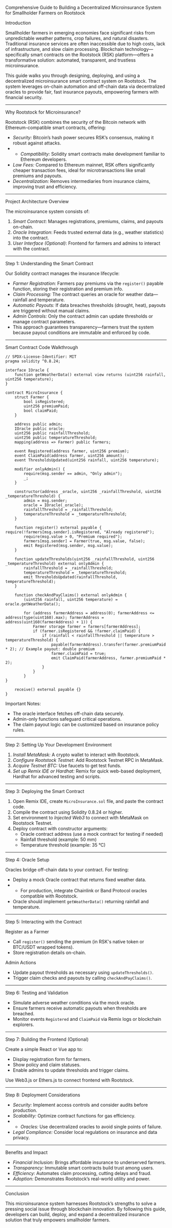 Comprehensive Guide to Building a Decentralized Microinsurance System for Smallholder Farmers on Rootstock

Introduction

Smallholder farmers in emerging economies face significant risks from unpredictable weather patterns, crop failures, and natural disasters. Traditional insurance services are often inaccessible due to high costs, lack of infrastructure, and slow claim processing. Blockchain technology—specifically smart contracts on the Rootstock (RSK) platform—offers a transformative solution: automated, transparent, and trustless microinsurance.

This guide walks you through designing, deploying, and using a decentralized microinsurance smart contract system on Rootstock. The system leverages on-chain automation and off-chain data via decentralized oracles to provide fair, fast insurance payouts, empowering farmers with financial security.

---

Why Rootstock for Microinsurance?

Rootstock (RSK) combines the security of the Bitcoin network with Ethereum-compatible smart contracts, offering:

- *Security:* Bitcoin’s hash power secures RSK’s consensus, making it robust against attacks.
- - *Compatibility:* Solidity smart contracts make development familiar to Ethereum developers.  
- *Low Fees:* Compared to Ethereum mainnet, RSK offers significantly cheaper transaction fees, ideal for microtransactions like small premiums and payouts.  
- *Decentralization:* Removes intermediaries from insurance claims, improving trust and efficiency.

---

Project Architecture Overview

The microinsurance system consists of:

1. *Smart Contract*: Manages registrations, premiums, claims, and payouts on-chain.  
2. *Oracle Integration*: Feeds trusted external data (e.g., weather statistics) into the contract.  
3. *User Interface (Optional)*: Frontend for farmers and admins to interact with the contract.  

---

Step 1: Understanding the Smart Contract

Our Solidity contract manages the insurance lifecycle:

- *Farmer Registration:* Farmers pay premiums via the `register()` payable function, storing their registration and premium info.  
- *Claim Processing:* The contract queries an oracle for weather data—rainfall and temperature.  
- *Automatic Payouts:* If data breaches thresholds (drought, heat), payouts are triggered without manual claims.  
- *Admin Controls:* Only the contract admin can update thresholds or manage contract parameters.
- This approach guarantees transparency—farmers trust the system because payout conditions are immutable and enforced by code.

---

Smart Contract Code Walkthrough

```solidity
// SPDX-License-Identifier: MIT
pragma solidity ^0.8.24;

interface IOracle {
    function getWeatherData() external view returns (uint256 rainfall, uint256 temperature);
}

contract MicroInsurance {
    struct Farmer {
        bool isRegistered;
        uint256 premiumPaid;
        bool claimPaid;
    }

    address public admin;
    IOracle public oracle;
    uint256 public rainfallThreshold;
    uint256 public temperatureThreshold;
    mapping(address => Farmer) public farmers;

    event Registered(address farmer, uint256 premium);
    event ClaimPaid(address farmer, uint256 amount);
    event ThresholdsUpdated(uint256 rainfall, uint256 temperature);

    modifier onlyAdmin() {
        require(msg.sender == admin, "Only admin");
        _;
    }

    constructor(address _oracle, uint256 _rainfallThreshold, uint256 _temperatureThreshold) {
        admin = msg.sender;
        oracle = IOracle(_oracle);
        rainfallThreshold = _rainfallThreshold;
        temperatureThreshold = _temperatureThreshold;
    }

    function register() external payable {
require(!farmers[msg.sender].isRegistered, "Already registered");
        require(msg.value > 0, "Premium required");
        farmers[msg.sender] = Farmer(true, msg.value, false);
        emit Registered(msg.sender, msg.value);
    }

    function updateThresholds(uint256 _rainfallThreshold, uint256 _temperatureThreshold) external onlyAdmin {
        rainfallThreshold = _rainfallThreshold;
        temperatureThreshold = _temperatureThreshold;
        emit ThresholdsUpdated(rainfallThreshold, temperatureThreshold);
    }

    function checkAndPayClaims() external onlyAdmin {
        (uint256 rainfall, uint256 temperature) = oracle.getWeatherData();

        for (address farmerAddress = address(0); farmerAddress <= address(type(uint160).max); farmerAddress = address(uint160(farmerAddress) + 1)) {
            Farmer storage farmer = farmers[farmerAddress];
            if (farmer.isRegistered && !farmer.claimPaid) {
                if (rainfall < rainfallThreshold || temperature > temperatureThreshold) {
                    payable(farmerAddress).transfer(farmer.premiumPaid * 2); // Example payout: double premium
                    farmer.claimPaid = true;
                    emit ClaimPaid(farmerAddress, farmer.premiumPaid * 2);
                }
            }
        }
}

    receive() external payable {}
}
```

Important Notes:
- The oracle interface fetches off-chain data securely.  
- Admin-only functions safeguard critical operations.  
- The claim payout logic can be customized based on insurance policy rules.  

---

Step 2: Setting Up Your Development Environment

1. *Install MetaMask:* A crypto wallet to interact with Rootstock.  
2. *Configure Rootstock Testnet:* Add Rootstock Testnet RPC in MetaMask.  
3. *Acquire Testnet BTC:* Use faucets to get test funds.  
4. *Set up Remix IDE or Hardhat:* Remix for quick web-based deployment, Hardhat for advanced testing and scripts.

---

Step 3: Deploying the Smart Contract

1. Open Remix IDE, create `MicroInsurance.sol` file, and paste the contract code.  
2. Compile the contract using Solidity 0.8.24 or higher.  
3. Set environment to *Injected Web3* to connect with MetaMask on Rootstock Testnet.  
4. Deploy contract with constructor arguments:  
   - Oracle contract address (use a mock contract for testing if needed)  
   - Rainfall threshold (example: 50 mm)  
   - Temperature threshold (example: 35 °C)  

---

Step 4: Oracle Setup

Oracles bridge off-chain data to your contract. For testing:

- Deploy a mock Oracle contract that returns fixed weather data.
- - For production, integrate Chainlink or Band Protocol oracles compatible with Rootstock.  
- Oracle should implement `getWeatherData()` returning rainfall and temperature.

---

Step 5: Interacting with the Contract

Register as a Farmer

- Call `register()` sending the premium (in RSK's native token or BTC/USDT wrapped tokens).  
- Store registration details on-chain.  

Admin Actions

- Update payout thresholds as necessary using `updateThresholds()`.  
- Trigger claim checks and payouts by calling `checkAndPayClaims()`.  

---

Step 6: Testing and Validation

- Simulate adverse weather conditions via the mock oracle.  
- Ensure farmers receive automatic payouts when thresholds are breached.  
- Monitor events `Registered` and `ClaimPaid` via Remix logs or blockchain explorers.  

---

Step 7: Building the Frontend (Optional)

Create a simple React or Vue app to:

- Display registration form for farmers.  
- Show policy and claim statuses.  
- Enable admins to update thresholds and trigger claims.

Use Web3.js or Ethers.js to connect frontend with Rootstock.

---

Step 8: Deployment Considerations

- *Security:* Implement access controls and consider audits before production.  
- *Scalability:* Optimize contract functions for gas efficiency.
- - *Oracles:* Use decentralized oracles to avoid single points of failure.  
- *Legal Compliance:* Consider local regulations on insurance and data privacy.

---

Benefits and Impact

- *Financial Inclusion:* Brings affordable insurance to underserved farmers.  
- *Transparency:* Immutable smart contracts build trust among users.  
- *Efficiency:* Automates claim processing, cutting delays and fraud.  
- *Adoption:* Demonstrates Rootstock’s real-world utility and power.

---

Conclusion

This microinsurance system harnesses Rootstock’s strengths to solve a pressing social issue through blockchain innovation. By following this guide, developers can build, deploy, and expand a decentralized insurance solution that truly empowers smallholder farmers.
